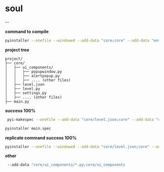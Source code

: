 # soul  

--

**command to compile**

```sh
pyinstaller --onefile --windowed --add-data "core;core" --add-data "env/Lib/site-packages/pygame_gui/data;pygame_gui/data" main.py

```

**project tree**

```
project/
├── core/
│   ├── ui_components/
│   │   ├── popupwindow.py
│   │   ├── alertpopup.py
│   │   ├── .... (other files)
│   ├── level.json
│   ├── level.py
│   ├── settings.py
│   ├── .... (other files)
├── main.py

```



**success 100%**
```sh
 pyi-makespec --onefile --add-data "core/level.json;core" --add-data "core;core" --add-data "env/Lib/site-packages/pygame_gui/data;pygame_gui/data" main.py
 ```
```sh
pyinstaller main.spec

```


 

**replicate command success 100%**

```sh
pyinstaller --onefile --windowed --add-data "core/level.json;core" --add-data "core;core" --add-data "env/Lib/site-packages/pygame_gui/data;pygame_gui/data" main.py

```



**other**
```sh
 --add-data "core/ui_components/*.py;core/ui_components
```
